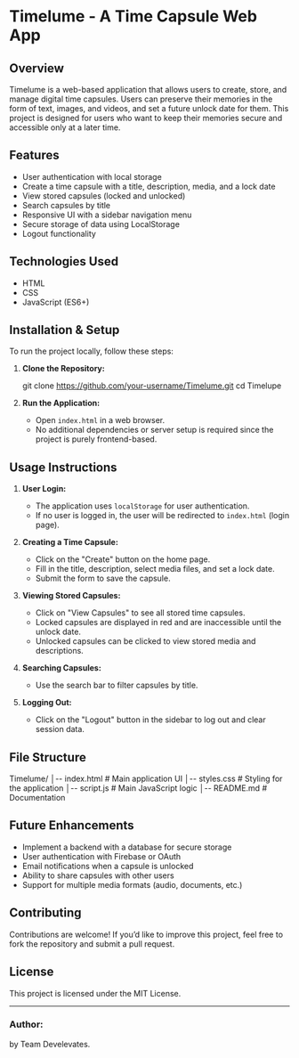 # Timelume - A Time Capsule Web App

## Overview

Timelume is a web-based application that allows users to create, store, and manage digital time capsules. Users can preserve their memories in the form of text, images, and videos, and set a future unlock date for them. This project is designed for users who want to keep their memories secure and accessible only at a later time.

## Features

- User authentication with local storage
- Create a time capsule with a title, description, media, and a lock date
- View stored capsules (locked and unlocked)
- Search capsules by title
- Responsive UI with a sidebar navigation menu
- Secure storage of data using LocalStorage
- Logout functionality

## Technologies Used

- HTML
- CSS
- JavaScript (ES6+)

## Installation & Setup

To run the project locally, follow these steps:

1. **Clone the Repository:**


   git clone https://github.com/your-username/Timelume.git
   cd Timelupe
   

2. **Run the Application:**

   - Open `index.html` in a web browser.
   - No additional dependencies or server setup is required since the project is purely frontend-based.

## Usage Instructions

1. **User Login:**

   - The application uses `localStorage` for user authentication.
   - If no user is logged in, the user will be redirected to `index.html` (login page).

2. **Creating a Time Capsule:**

   - Click on the "Create" button on the home page.
   - Fill in the title, description, select media files, and set a lock date.
   - Submit the form to save the capsule.

3. **Viewing Stored Capsules:**

   - Click on "View Capsules" to see all stored time capsules.
   - Locked capsules are displayed in red and are inaccessible until the unlock date.
   - Unlocked capsules can be clicked to view stored media and descriptions.

4. **Searching Capsules:**

   - Use the search bar to filter capsules by title.

5. **Logging Out:**

   - Click on the "Logout" button in the sidebar to log out and clear session data.

## File Structure


Timelume/
│-- index.html       # Main application UI
│-- styles.css       # Styling for the application
│-- script.js        # Main JavaScript logic
│-- README.md        # Documentation


## Future Enhancements

- Implement a backend with a database for secure storage
- User authentication with Firebase or OAuth
- Email notifications when a capsule is unlocked
- Ability to share capsules with other users
- Support for multiple media formats (audio, documents, etc.)

## Contributing

Contributions are welcome! If you’d like to improve this project, feel free to fork the repository and submit a pull request.

## License

This project is licensed under the MIT License.

---

### Author:

by Team Develevates.

